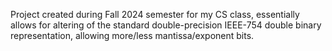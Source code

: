Project created during Fall 2024 semester for my CS class, essentially allows for altering of the standard double-precision IEEE-754 double binary representation, allowing more/less mantissa/exponent bits.


